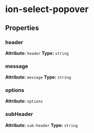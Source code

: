 ---
---
# ion-select-popover



<h2>Properties</h2> 

<dl>
<dt>
<h3>header</h3> 
<strong>Attribute:</strong>  <code>header</code>
<strong>Type:</strong> <code>string</code>
</dt>
<dd></dd>

<dt>
<h3>message</h3> 
<strong>Attribute:</strong>  <code>message</code>
<strong>Type:</strong> <code>string</code>
</dt>
<dd></dd>

<dt>
<h3>options</h3> 
<strong>Attribute:</strong>  <code>options</code>
</dt>
<dd></dd>

<dt>
<h3>subHeader</h3> 
<strong>Attribute:</strong>  <code>sub-header</code>
<strong>Type:</strong> <code>string</code>
</dt>
<dd></dd>

</dl>


